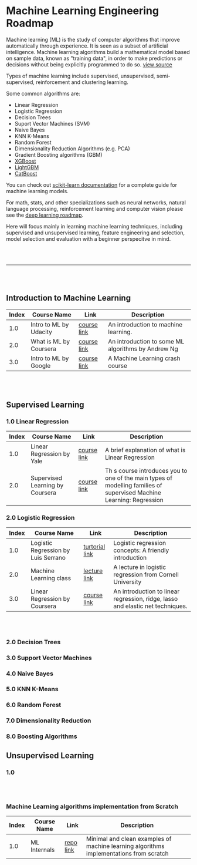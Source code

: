 # Machine Learning Engineering Roadmap

Machine learning (ML) is the study of computer algorithms that improve automatically through experience.  It is seen as a subset of artificial intelligence. Machine learning algorithms build a mathematical model based on sample data, known as "training data", in order to make predictions or decisions without being explicitly programmed to do so. [view source](https://en.wikipedia.org/wiki/Machine_learning)

Types of machine learning include supervised, unsupervised, semi-supervised, reinforcement and clustering learning.

Some common algorithms are:

- Linear Regression
- Logistic Regression
- Decision Trees
- Suport Vector Machines (SVM)
- Naive Bayes
- KNN K-Means
- Random Forest
- Dimensionality Reduction Algorithms (e.g. PCA)
- Gradient Boosting algorithms (GBM)
- [XGBoost](https://xgboost.readthedocs.io/en/latest/)
- [LightGBM](https://lightgbm.readthedocs.io/en/latest/)
- [CatBoost](https://catboost.ai/)

You can check out [scikit-learn documentation](https://scikit-learn.org/stable/user_guide.html) for a complete guide for machine learning models. 

For math, stats, and other specializations such as neural networks, natural language processing, reinforcement learning and computer vision please see the [deep learning roadmap](https://github.com/66daysofdata/Resources/tree/main/deep_learning).

Here will focus mainly in learning machine learning techniques, including supervised and unsupervised learning, feature engineering and selection, model selection and evaluation with a beginner perspecitve in mind.


<br><br>

---

<br><br>

## Introduction to Machine Learning

| Index | Course Name | Link | Description |
| ------ | -------------------- | ---- | ------------ |
| 1.0 | Intro to ML by Udacity  | [course link](https://www.udacity.com/course/intro-to-machine-learning--ud120) | An introduction to machine learning. |
| 2.0 | What is ML by Coursera | [course link](https://www.coursera.org/lecture/machine-learning/what-is-machine-learning-Ujm7v) | An introduction to some ML algorithms by Andrew Ng |
| 3.0 | Intro to ML by Google | [course link](https://developers.google.com/machine-learning/crash-course/ml-intro) | A Machine Learning crash course |

<br><br>

## Supervised Learning

### 1.0 Linear Regression

| Index | Course Name | Link | Description |
| ------ | -------------------- | ---- | ------------ |
| 1.0 | Linear Regression by Yale | [course link](http://www.stat.yale.edu/Courses/1997-98/101/linreg.htm) | A brief explanation of what is Linear Regression |
| 2.0 | Supervised Learning by Coursera | [course link](https://www.coursera.org/learn/supervised-learning-regression) | Th s course introduces you to one of the main types of modelling families of supervised Machine Learning: Regression |

### 2.0 Logistic Regression

| Index | Course Name | Link | Description |
| ------ | -------------------- | ---- | ------------ |
| 1.0 | Logistic Regression by Luis Serrano  | [turtorial link](https://www.youtube.com/watch?v=jbluHIgBmBo&t=1143s) | Logistic regression concepts: A friendly introduction |
| 2.0 | Machine Learning class | [lecture link](https://www.youtube.com/watch?v=GnkDzIOxfzI) | A lecture in logistic regression from Cornell University |
| 3.0 | Linear Regression by Coursera | [course link](https://www.coursera.org/learn/supervised-learning-regression) | An introduction to linear regression, ridge, lasso and elastic net techniques. |

<br><br>

### 2.0 Decision Trees

### 3.0 Support Vector Machines

### 4.0 Naive Bayes

### 5.0 KNN K-Means

### 6.0 Random Forest

### 7.0 Dimensionality Reduction

### 8.0 Boosting Algorithms

## Unsupervised Learning

### 1.0 

<br><br>

### Machine Learning algorithms implementation from Scratch

| Index | Course Name | Link | Description |
| ------ | -------------------- | ---- | ------------ |
| 1.0 | ML Internals  | [repo link](https://github.com/rushter/MLAlgorithms) | Minimal and clean examples of machine learning algorithms implementations from scratch |

<br><br>




